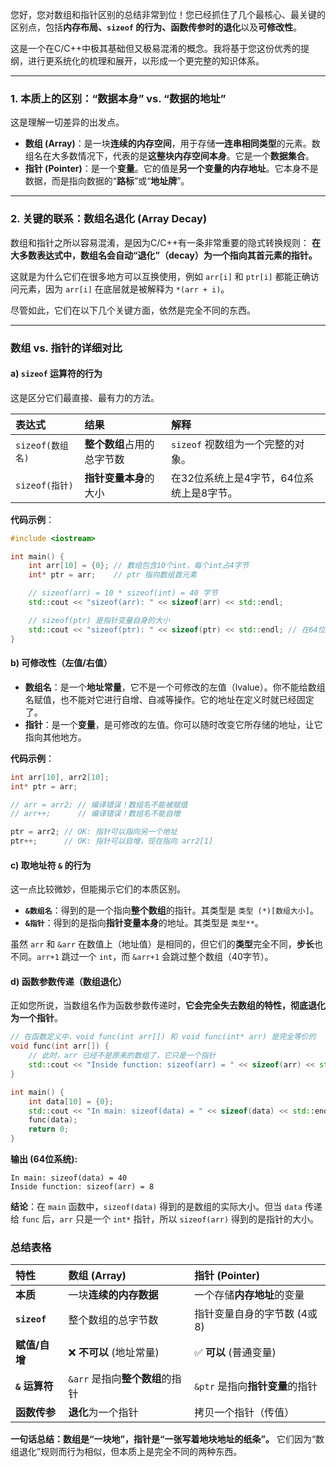 您好，您对数组和指针区别的总结非常到位！您已经抓住了几个最核心、最关键的区别点，包括**内存布局、`sizeof` 的行为、函数传参时的退化**以及**可修改性**。

这是一个在C/C++中极其基础但又极易混淆的概念。我将基于您这份优秀的提纲，进行更系统化的梳理和展开，以形成一个更完整的知识体系。

-----

### 1\. 本质上的区别：“数据本身” vs. “数据的地址”

这是理解一切差异的出发点。

  * **数组 (Array)**：是一块**连续的内存空间**，用于存储**一连串相同类型**的元素。数组名在大多数情况下，代表的是**这整块内存空间本身**。它是一个**数据集合**。
  * **指针 (Pointer)**：是一个**变量**。它的值是**另一个变量的内存地址**。它本身不是数据，而是指向数据的“**路标**”或“**地址牌**”。

-----

### 2\. 关键的联系：数组名退化 (Array Decay)

数组和指针之所以容易混淆，是因为C/C++有一条非常重要的隐式转换规则：
**在大多数表达式中，数组名会自动“退化”（decay）为一个指向其首元素的指针。**

这就是为什么它们在很多地方可以互换使用，例如 `arr[i]` 和 `ptr[i]` 都能正确访问元素，因为 `arr[i]` 在底层就是被解释为 `*(arr + i)`。

尽管如此，它们在以下几个关键方面，依然是完全不同的东西。

-----

### 数组 vs. 指针的详细对比

#### a) `sizeof` 运算符的行为

这是区分它们最直接、最有力的方法。

| 表达式           | 结果              | 解释                      |
| :------------ | :-------------- | :---------------------- |
| `sizeof(数组名)` | **整个数组**占用的总字节数 | `sizeof` 视数组为一个完整的对象。   |
| `sizeof(指针)`  | **指针变量本身**的大小   | 在32位系统上是4字节，64位系统上是8字节。 |

**代码示例**：

```cpp
#include <iostream>

int main() {
    int arr[10] = {0}; // 数组包含10个int，每个int占4字节
    int* ptr = arr;    // ptr 指向数组首元素

    // sizeof(arr) = 10 * sizeof(int) = 40 字节
    std::cout << "sizeof(arr): " << sizeof(arr) << std::endl; 

    // sizeof(ptr) 是指针变量自身的大小
    std::cout << "sizeof(ptr): " << sizeof(ptr) << std::endl; // 在64位系统上输出 8
}
```

#### b) 可修改性（左值/右值）

  * **数组名**：是一个**地址常量**，它不是一个可修改的左值（lvalue）。你不能给数组名赋值，也不能对它进行自增、自减等操作。它的地址在定义时就已经固定了。
  * **指针**：是一个**变量**，是可修改的左值。你可以随时改变它所存储的地址，让它指向其他地方。

**代码示例**：

```cpp
int arr[10], arr2[10];
int* ptr = arr;

// arr = arr2; // 编译错误！数组名不能被赋值
// arr++;      // 编译错误！数组名不能自增

ptr = arr2; // OK: 指针可以指向另一个地址
ptr++;      // OK: 指针可以自增，现在指向 arr2[1]
```

#### c) 取地址符 `&` 的行为

这一点比较微妙，但能揭示它们的本质区别。

  * **`&数组名`**：得到的是一个指向**整个数组**的指针。其类型是 `类型 (*)[数组大小]`。
  * **`&指针`**：得到的是指向**指针变量本身**的地址。其类型是 `类型**`。

虽然 `arr` 和 `&arr` 在数值上（地址值）是相同的，但它们的**类型**完全不同，**步长**也不同。`arr+1` 跳过一个 `int`，而 `&arr+1` 会跳过整个数组（40字节）。

#### d) 函数参数传递（数组退化）

正如您所说，当数组名作为函数参数传递时，**它会完全失去数组的特性，彻底退化为一个指针**。

```cpp
// 在函数定义中，void func(int arr[]) 和 void func(int* arr) 是完全等价的
void func(int arr[]) {
    // 此时，arr 已经不是原来的数组了，它只是一个指针
    std::cout << "Inside function: sizeof(arr) = " << sizeof(arr) << std::endl;
}

int main() {
    int data[10] = {0};
    std::cout << "In main: sizeof(data) = " << sizeof(data) << std::endl;
    func(data);
    return 0;
}
```

**输出 (64位系统):**

```
In main: sizeof(data) = 40
Inside function: sizeof(arr) = 8
```

**结论**：在 `main` 函数中，`sizeof(data)` 得到的是数组的实际大小。但当 `data` 传递给 `func` 后，`arr` 只是一个 `int*` 指针，所以 `sizeof(arr)` 得到的是指针的大小。

### 总结表格

| 特性 | 数组 (Array) | 指针 (Pointer) |
| :--- | :--- | :--- |
| **本质** | 一块**连续的内存数据** | 一个存储**内存地址**的变量 |
| **`sizeof`** | 整个数组的总字节数 | 指针变量自身的字节数 (4或8) |
| **赋值/自增** | ❌ **不可以** (地址常量) | ✅ **可以** (普通变量) |
| **`&` 运算符** | `&arr` 是指向**整个数组**的指针 | `&ptr` 是指向**指针变量**的指针 |
| **函数传参** | **退化**为一个指针 | 拷贝一个指针（传值） |

**一句话总结：数组是“一块地”，指针是“一张写着地块地址的纸条”。** 它们因为“数组退化”规则而行为相似，但本质上是完全不同的两种东西。